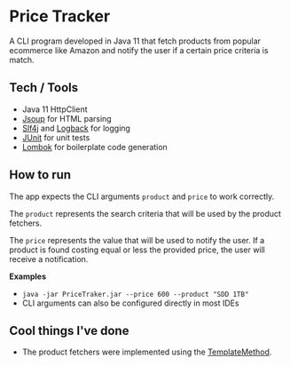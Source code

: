 # Price Tracker
A CLI program developed in Java 11 that fetch products from popular ecommerce like Amazon and notify the user if a certain price criteria is match.

## Tech / Tools
* Java 11 HttpClient
* [Jsoup](https://jsoup.org/) for HTML parsing
* [Slf4j](http://www.slf4j.org/) and [Logback](http://logback.qos.ch/) for logging
* [JUnit](https://junit.org/junit5/) for unit tests
* [Lombok](https://projectlombok.org/) for boilerplate code generation

## How to run
The app expects the CLI arguments `product` and `price` to work correctly.

The `product` represents the search criteria that will be used by the product fetchers.

The `price` represents the value that will be used to notify the user. If a product is found costing equal or less the provided price, the user will receive a notification.

**Examples**

* ```java -jar PriceTraker.jar --price 600 --product "SDD 1TB" ```
* CLI arguments can also be configured directly in most IDEs 


## Cool things I've done 
* The product fetchers were implemented using the [TemplateMethod](https://en.wikipedia.org/wiki/Template_method_pattern).